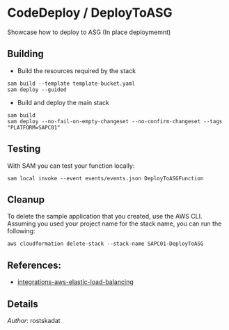 # CodeDeploy / DeployToASG

Showcase how to deploy to ASG (In place deploymemnt)

## Building

* Build the resources required by the stack

```shell
sam build --template template-bucket.yaml
sam deploy --guided
``` 

* Build and deploy the main stack

```shell
sam build 
sam deploy --no-fail-on-empty-changeset --no-confirm-changeset --tags "PLATFORM=SAPC01" 
``` 

## Testing

With SAM you can test your function locally:

```shell
sam local invoke --event events/events.json DeployToASGFunction
```

## Cleanup

To delete the sample application that you created, use the AWS CLI. Assuming you used your project name for the stack name, you can run the following:

```shell
aws cloudformation delete-stack --stack-name SAPC01-DeployToASG
```

## References:

* [integrations-aws-elastic-load-balancing](https://docs.aws.amazon.com/codedeploy/latest/userguide/integrations-aws-elastic-load-balancing.html)

## Details

*Author*: rostskadat
